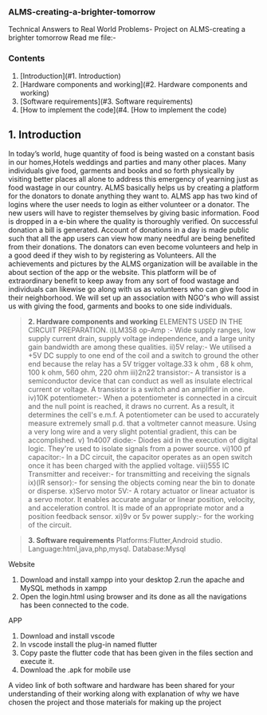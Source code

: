### ALMS-creating-a-brighter-tomorrow
Technical Answers to Real World Problems- Project on ALMS-creating a brighter tomorrow
Read me file:-
### Contents
1. [Introduction](#1. Introduction)
2. [Hardware components and working](#2. Hardware components and working)
3. [Software requirements](#3. Software requirements)
4. [How to implement the code](#4. [How to implement the code)

## **1. Introduction**
In today’s world, huge quantity of food is being 
wasted on a constant basis in our homes,Hotels 
weddings and parties and many other places. Many 
individuals give food, garments and books and so 
forth physically by visiting better places all alone to 
address this emergency of yearning just as food 
wastage in our country. ALMS basically helps us by 
creating a platform for the donators to donate 
anything they want to. ALMS app has two kind of 
logins where the user needs to login as either 
volunteer or a donator. The new users will have to 
register themselves by giving basic information. 
Food is dropped in a e-bin where the quality is 
thoroughly verified. On successful donation a bill is 
generated. Account of donations in a day is made 
public such that all the app users can view how 
many needful are being benefited from their 
donations. The donators can even become volunteers 
and help in a good deed if they wish to by registering 
as Volunteers. All the achievements and pictures by 
the ALMS organization will be available in the 
about section of the app or the website. This 
platform will be of extraordinary benefit to keep 
away from any sort of food wastage and individuals 
can likewise go along with us as volunteers who can 
give food in their neighborhood. We will set up an 
association with NGO's who will assist us with giving 
the food, garments and books to one side individuals.
> 
> **2. Hardware components and working**
ELEMENTS USED IN THE CIRCUIT 
PREPARATION.
i)LM358 op-Amp :- Wide supply ranges, 
low supply current drain, supply voltage 
independence, and a large unity gain 
bandwidth are among these qualities.
ii)5V relay:- We utilised a +5V DC supply 
to one end of the coil and a switch to ground 
the other end because the relay has a 5V 
trigger voltage.33 k ohm , 68 k ohm, 100 k 
ohm, 560 ohm, 220 ohm
iii)2n22 transistor:- A transistor is a 
semiconductor device that can conduct as 
well as insulate electrical current or voltage. 
A transistor is a switch and an amplifier in
one.
iv)10K potentiometer:- When a 
potentiometer is connected in a circuit and 
the null point is reached, it draws no current. 
As a result, it determines the cell's e.m.f. A 
potentiometer can be used to accurately 
measure extremely small p.d. that a 
voltmeter cannot measure. Using a very 
long wire and a very slight potential 
gradient, this can be accomplished.
v) 1n4007 diode:- Diodes aid in the 
execution of digital logic. They're used to 
isolate signals from a power source.
vi)100 pf capacitor:- In a DC circuit, the 
capacitor operates as an open switch once it 
has been charged with the applied voltage.
viii)555 IC Transmitter and receiver:- for 
transmitting and receiving the signals
ix)(IR sensor):- for sensing the objects coming near the 
bin to donate or disperse.
x)Servo motor 5V:- A rotary actuator or linear actuator 
is a servo motor. It enables accurate angular or linear 
position, velocity, and acceleration control. It is made of 
an appropriate motor and a position feedback sensor.
xi)9v or 5v power supply:- for the working of the
circuit.

> **3. Software requirements**
> Platforms:Flutter,Android studio.
Language:html,java,php,mysql.
Database:Mysql

Website
1. Download and install xampp into your desktop 
2.run the apache and MySQL methods in xampp
3. Open the login.html using browser and its done as all the navigations has been connected to the code.

APP
1. Download and install vscode 
2. In vscode install the plug-in named flutter
3. Copy paste the flutter code that has been given in the files section and execute it.
4. Download the .apk for mobile use

A video link of both software and hardware has been shared for your understanding of their working along with explanation of why we have chosen the project and those materials for making up the project
